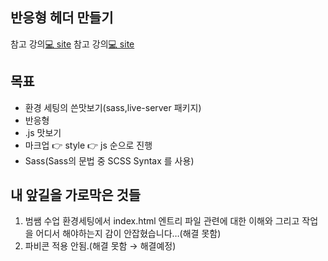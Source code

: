## 반응형 헤더 만들기
참고 강의[💻 site](https://youtu.be/X91jsJyZofw?si=A3cAyolVsX74OMmc)
참고 강의[💻 site](https://youtu.be/1FhfdnrRbJc?si=IHVEomAzH3q1TOrq)

## 목표

- 환경 세팅의 쓴맛보기(sass,live-server 패키지)
- 반응형
- .js 맛보기
- 마크업 👉 style 👉 js 순으로 진행
- Sass(Sass의 문법 중  SCSS Syntax 를 사용)

## 내 앞길을 가로막은 것들

1. 범쌤 수업 환경세팅에서 index.html 엔트리 파일 관련에 대한 이해와 그리고 작업을 어디서 해야하는지 감이 안잡혔습니다…(해결 못함)
2. 파비콘 적용 안됨.(해결 못함 → 해결예정)
